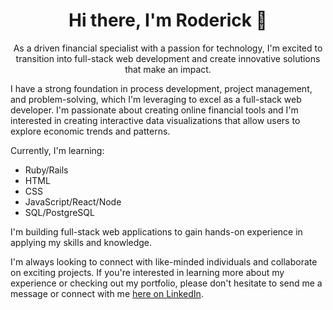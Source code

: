 <h1 align="center">Hi there, I'm Roderick 👋</h1>
<p align="center">As a driven financial specialist with a passion for technology, I'm excited to transition into full-stack web development and create innovative solutions that make an impact.</p>

<p>I have a strong foundation in process development, project management, and problem-solving, which I'm leveraging to excel as a full-stack web developer. I'm passionate about creating online financial tools and I'm interested in creating interactive data visualizations that allow users to explore economic trends and patterns.</p>

<p>Currently, I'm learning:</p>
<ul>
  <li>Ruby/Rails</li>
  <li>HTML</li>
  <li>CSS</li>
  <li>JavaScript/React/Node</li>
  <li>SQL/PostgreSQL</li>
</ul>

<p>I'm building full-stack web applications to gain hands-on experience in applying my skills and knowledge.</p>

<p>I'm always looking to connect with like-minded individuals and collaborate on exciting projects. If you're interested in learning more about my experience or checking out my portfolio, please don't hesitate to send me a message or connect with me <a href="[[https://www.linkedin.com/](https://www.linkedin.com/in/roderick-mendoza-9133b7b5/)](https://www.linkedin.com/in/roderick-mendoza-9133b7b5/)">here on LinkedIn</a>.</p>

